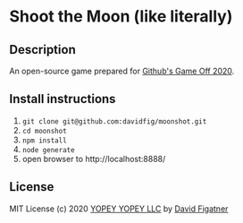# Shoot the Moon (like literally)

## Description
An open-source game prepared for [Github's Game Off 2020](https://itch.io/jam/game-off-2020).

## Install instructions
1. `git clone git@github.com:davidfig/moonshot.git`
2. `cd moonshot`
3. `npm install`
4. `node generate`
5. open browser to http://localhost:8888/

## License
MIT License
(c) 2020 [YOPEY YOPEY LLC](https://yopeyopey.com/) by [David Figatner](https://twitter.com/yopey_yopey/)
